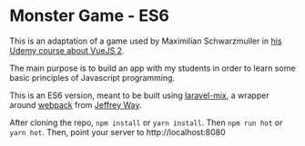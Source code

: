 # Monster Game - ES6

This is an adaptation of a game used by Maximilian Schwarzmuller in [his 
Udemy course about VueJS 2](https://www.udemy.com/vuejs-2-the-complete-guide/).

The main purpose is to build an app with my students in order to learn some 
basic principles of Javascript programming.

This is an ES6 version, meant to be built using [laravel-mix](https://laravel-mix.com/), a wrapper 
around [webpack](https://webpack.js.org/) from [Jeffrey Way](https://laracasts.com/series/learn-laravel-mix).
 
After cloning the repo, `npm install` or `yarn install`. Then `npm run hot` 
or `yarn hot`. Then, point your server to http://localhost:8080
